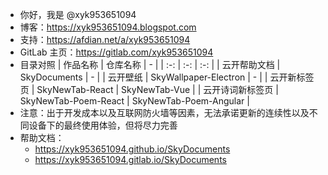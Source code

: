 - 你好，我是 @xyk953651094
- 博客：https://xyk953651094.blogspot.com
- 支持：https://afdian.net/a/xyk953651094
- GitLab 主页：https://gitlab.com/xyk953651094
- 目录对照
  | 作品名称 | 仓库名称 | - |
  | :-: | :-: | :-: |
  | 云开帮助文档 | SkyDocuments | - |
  | 云开壁纸 | SkyWallpaper-Electron | - |
  | 云开新标签页 | SkyNewTab-React | SkyNewTab-Vue |
  | 云开诗词新标签页 | SkyNewTab-Poem-React | SkyNewTab-Poem-Angular |
- 注意：出于开发成本以及互联网防火墙等因素，无法承诺更新的连续性以及不同设备下的最终使用体验，但将尽力完善
- 帮助文档：
  - https://xyk953651094.github.io/SkyDocuments
  - https://xyk953651094.gitlab.io/SkyDocuments

<!---
XYK953651094/XYK953651094 is a ✨ special ✨ repository because its `README.md` (this file) appears on your GitHub profile.
You can click the Preview link to take a look at your changes.
--->
